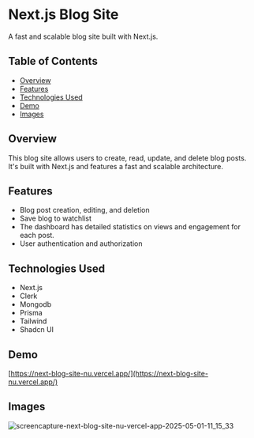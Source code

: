 # Next.js Blog Site

A fast and scalable blog site built with Next.js.

## Table of Contents

* [Overview](#overview)
* [Features](#features)
* [Technologies Used](#technologies-used)
* [Demo](#demo)
* [Images](#images)

## Overview

This blog site allows users to create, read, update, and delete blog posts. It's built with Next.js and features a fast and scalable architecture.

## Features

* Blog post creation, editing, and deletion
* Save blog to watchlist
* The dashboard has detailed statistics on views and engagement for each post.
* User authentication and authorization

## Technologies Used

* Next.js
* Clerk
* Mongodb
* Prisma
* Tailwind
* Shadcn UI

## Demo

[https://next-blog-site-nu.vercel.app/](https://next-blog-site-nu.vercel.app/)

## Images

![screencapture-next-blog-site-nu-vercel-app-2025-05-01-11_15_33](https://github.com/user-attachments/assets/d7b52988-d383-4c68-ae44-8cdc010b0ecf)
